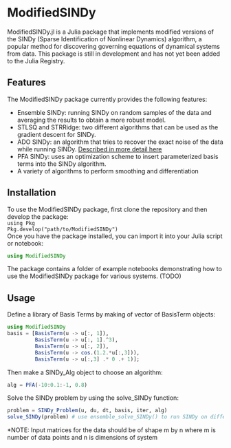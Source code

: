 # ModifiedSINDy  
ModifiedSINDy.jl is a Julia package that implements modified versions of the SINDy (Sparse Identification of Nonlinear Dynamics) algorithm, a popular method for discovering governing equations of dynamical systems from data. This package is still in development and has not yet been added to the Julia Registry.  

## Features  
The ModifiedSINDy package currently provides the following features:  
* Ensemble SINDy: running SINDy on random samples of the data and averaging the results to obtain a more robust model.  
* STLSQ and STRRidge: two different algorithms that can be used as the gradient descent for SINDy.
* ADO SINDy: an algorithm that tries to recover the exact noise of the data while running SINDy. [Described in more detail here](https://github.com/dynamicslab/modified-SINDy)  
* PFA SINDy: uses an optimization scheme to insert parameterized basis terms into the SINDy algorithm.
* A variety of algorithms to perform smoothing and differentiation  
  
## Installation  
To use the ModifiedSINDy package, first clone the repository and then develop the package:  
`using Pkg`  
`Pkg.develop("path/to/ModifiedSINDy")`  
Once you have the package installed, you can import it into your Julia script or notebook:  
```julia
using ModifiedSINDy
```
The package contains a folder of example notebooks demonstrating how to use the ModifiedSINDy package for various systems. (TODO)

## Usage
Define a library of Basis Terms by making of vector of BasisTerm objects:
```julia
using ModifiedSINDy
basis = [BasisTerm(u -> u[:, 1]), 
         BasisTerm(u -> u[:, 1].^3),
         BasisTerm(u -> u[:, 2]),
         BasisTerm(u -> cos.(1.2.*u[:,3])),
         BasisTerm(u -> u[:,3] .* 0 .+ 1)];
```
Then make a SINDy_Alg object to choose an algorithm:  
```julia
alg = PFA(-10:0.1:-1, 0.8)
```

Solve the SINDy problem by using the solve_SINDy function:
```julia
problem = SINDy_Problem(u, du, dt, basis, iter, alg)
solve_SINDy(problem) # use ensemble_solve_SINDy() to run SINDy on different subsets of the data
```

*NOTE: Input matrices for the data should be of shape m by n where m is number of data points and n is dimensions of system
